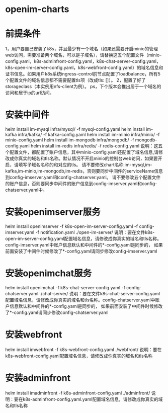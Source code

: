 # openim-charts

# 前提条件
1，用户要自己安装了k8s，并且最少有一个域名（如果还需要开启minio的管理web访问，需要准备两个域名，可以是子域名），请替换这五个配置文件（minio-config.yaml，k8s-adminfront-config.yaml，k8s-chat-server-config.yaml，
k8s-open-im-server-config.yaml，k8s-webfront-config.yaml）的域名信息和证书信息。如果用户k8s系统ingress-control前节点配置了loadbalance，所有5个配置文件的域名信息都不需要配置tls项（改成tls: []）。
2，配置了好了storageclass（本实例用nfs-client为例）。
ps，下个版本会推出居于一个域名的访问和居于ip的url访问。
# 安装中间件
helm install im-mysql infra/mysql/ -f mysql-config.yaml
helm install im-kafka infra/kafka/ -f kafka-config.yaml
helm install im-minio infra/minio/ -f minio-config.yaml
helm install im-mongodb infra/mongodb/ -f mongodb-config.yaml
helm install im-redis infra/redis/ -f redis-config.yaml
说明：这五个配置文件，都配置了账户信息，其中minio-config.yaml还配置了域名信息,请修改成你真实的域名和tls名称。默认情况不开启minio的控制台web访问，如果要开启，请填写子域名名称的和对应的tls。
请不要修改chart名称:im-mysql,im-kafka,im-minio,im-mongodb,im-redis，否则要同步中间件的serviceName信息到config-imserver.yaml和config-chatserver.yaml。
请不要修改五个配置文件的账户信息，否则要同步中间件的账户信息到config-imserver.yaml和config-chatserver.yaml中。

# 安装openimserver服务
helm install openimserver -f k8s-open-im-server-config.yaml -f config-imserver.yaml -f notification.yaml ./open-im-server/
说明：要在文件k8s-open-im-server-config.yaml配置域名信息，请修改成你真实的域名和tls名称。config-imserver.yaml中账户信息默认和中间件的*-config.yaml是同步的，
如果前面安装了中间件时候修改了*-config.yaml请同步修改config-imserver.yaml

# 安装openimchat服务
helm install openimchat -f k8s-chat-server-config.yaml -f config-chatserver.yaml ./chat-server/
说明：要在文件k8s-chat-server-config.yaml配置域名信息，请修改成你真实的域名和tls名称。config-chatserver.yaml中账户信息默认和中间件的*-config.yaml是同步的，
如果前面安装了中间件时候修改了*-config.yaml请同步修改config-chatserver.yaml

# 安装webfront
helm install imwebfront -f k8s-webfront-config.yaml ./webfront/
说明：要在k8s-webfront-config.yaml配置域名信息，请修改成你真实的域名和tls名称

# 安装adminfront
helm install imadminfront -f k8s-adminfront-config.yaml ./adminfront/
说明：要在k8s-adminfront-config.yaml.yaml配置域名信息，请修改成你真实的域名和tls名称

